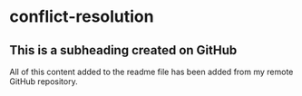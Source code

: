 # conflict-resolution

  ## This is a subheading created on GitHub

  All of this content added to the readme file has been added from my remote GitHub repository.
 
